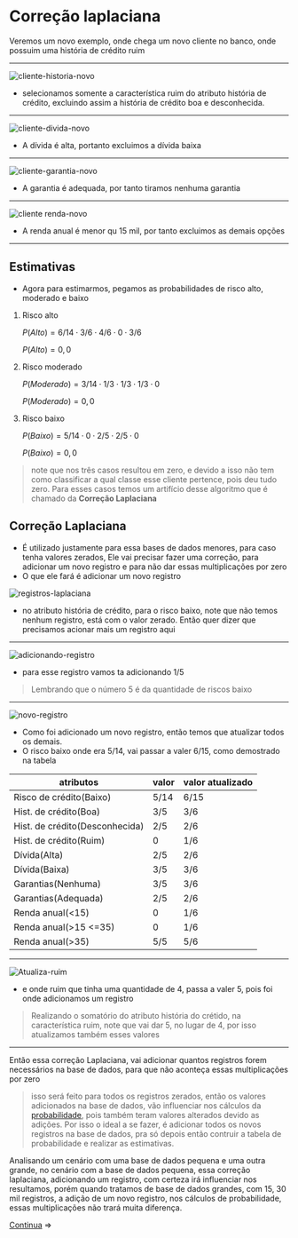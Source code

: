 # Correção laplaciana

Veremos um novo exemplo, onde chega um novo cliente no banco, onde possuim uma história de crédito ruim

---

![cliente-historia-novo](img/cliente-historia2.png)

- selecionamos somente a característica ruim do atributo história de crédito, excluindo assim a história de crédito boa e desconhecida.

---

![cliente-divida-novo](img/cliente-divida2.png)

- A dívida é alta, portanto excluimos a dívida baixa

---

![cliente-garantia-novo](img/cliente-garantia2.png)

- A garantia é adequada, por tanto tiramos nenhuma garantia

---

![cliente renda-novo](img/cliente-renda2.png)

- A renda anual é menor qu 15 mil, por tanto excluimos as demais opções

---

## Estimativas

- Agora para estimarmos, pegamos as probabilidades de risco alto, moderado e baixo

1. Risco alto

    $P(Alto) = 6/14 \cdot 3/6 \cdot 4/6 \cdot 0 \cdot 3/6$

    $P(Alto) = 0,0$

2. Risco moderado

    $P(Moderado) = 3/14 \cdot 1/3 \cdot 1/3 \cdot 1/3 \cdot 0$

    $P(Moderado) = 0,0$

3. Risco baixo

    $P(Baixo) = 5/14 \cdot 0 \cdot 2/5 \cdot 2/5 \cdot 0$

    $P(Baixo) = 0,0$

> note que nos três casos resultou em zero, e devido a isso não tem como classificar a qual classe esse cliente pertence, pois deu tudo zero. Para esses casos temos um artifício desse algoritmo que é chamado da **Correção Laplaciana**

## Correção Laplaciana

- É utilizado justamente para essa bases de dados menores, para caso tenha valores zerados, Ele vai precisar fazer uma correção, para adicionar um novo registro e para não dar essas multiplicações por zero
- O que ele fará é adicionar um novo registro

![registros-laplaciana](img/registros-laplaciana.png)

- no atributo história de crédito, para o risco baixo, note que não temos nenhum registro, está com o valor zerado. Então quer dizer que precisamos acionar mais um registro aqui

---

![adicionando-registro](img/registro-adicionando-historia.png)

- para esse registro vamos ta adicionando 1/5

> Lembrando que o número 5 é da quantidade de riscos baixo

---

![novo-registro](img/novo-registro.png)

- Como foi adicionado um novo registro, então temos que atualizar todos os demais.
- O risco baixo onde era 5/14, vai passar a valer 6/15, como demostrado na tabela

atributos  |  valor | valor atualizado
-----------|--------|------
Risco de crédito(Baixo) | 5/14  | 6/15
Hist. de crédito(Boa) | 3/5   | 3/6
Hist. de crédito(Desconhecida) | 2/5   | 2/6
Hist. de crédito(Ruim) | 0     | 1/6
Dívida(Alta) | 2/5   | 2/6
Dívida(Baixa) | 3/5   | 3/6
Garantias(Nenhuma) | 3/5   | 3/6
Garantias(Adequada) | 2/5   | 2/6
Renda anual(<15) | 0     | 1/6
Renda anual(>15 <=35) | 0     | 1/6
Renda anual(>35) | 5/5   | 5/6

---

![Atualiza-ruim](img/atualiza-ruim.png)

- e onde ruim que tinha uma quantidade de 4, passa a valer 5, pois foi onde adicionamos um registro

> Realizando o somatório do atributo história do crétido, na característica ruim, note que vai dar 5, no lugar de 4, por isso atualizamos também esses valores

---

Então essa correção Laplaciana, vai adicionar quantos registros forem necessários na base de dados, para que não aconteça essas multiplicações por zero

> isso será feito para todos os registros zerados, então os valores adicionados na base de dados, vão influenciar nos cálculos da [probabilidade](#estimativas), pois também teram valores alterados devido as adições. Por isso o ideal a se fazer, é adicionar todos os novos registros na base de dados, pra só depois então contruir a tabela de probabilidade e realizar as estimativas.

Analisando um cenário com uma base de dados pequena e uma outra grande, no cenário com a base de dados pequena, essa correção laplaciana, adicionando um registro, com certeza irá influenciar nos resultamos, porém quando tratamos de base de dados grandes, com 15, 30 mil registros, a adição de um novo registro, nos cálculos de probabilidade, essas multiplicações não trará muita diferença.

[Continua](5%20-%20mais%20conceitos.md) $\Rightarrow$
